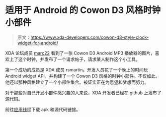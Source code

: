 # 适用于 Android 的 Cowon D3 风格时钟小部件

> 原文：<https://www.xda-developers.com/cowon-d3-style-clock-widget-for-android/>

XDA 论坛成员 [marc22](http://forum.xda-developers.com/member.php?u=1873375) 看到了一张 Cowon D3 Android MP3 播放器的图片，喜欢上了这个时钟，并发布了一个请求帖子，请求某人制作这个小工具。

第一个成功的成员是 XDA 成员 rsmartin。开发人员花了一个晚上的时间玩 Android widget API，并构建了一个 Cowon D3 风格的时钟小部件。不仅如此，他还以那种风格建立了一个小部件集合。被证实正在为愿望和梦想而努力。

对于那些对自己开发小部件感兴趣的人来说，XDA 开发者已经在 github 上发布了源代码。

前往[应用线程](http://forum.xda-developers.com/showthread.php?t=892404)下载 apk 和源代码链接。